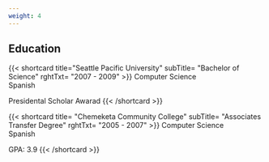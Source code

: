 ```yaml
---
weight: 4
---
```


## Education  

{{< shortcard title="Seattle Pacific University" subTitle= "Bachelor of Science" rghtTxt= "2007 - 2009" >}}
Computer Science  
Spanish  

Presidental Scholar Awarad
{{< /shortcard >}} 

{{< shortcard 
title= "Chemeketa Community College" subTitle= "Associates Transfer Degree" rghtTxt= "2005 - 2007"  >}}
Computer Science  
Spanish  

GPA: 3.9
{{< /shortcard >}} 
